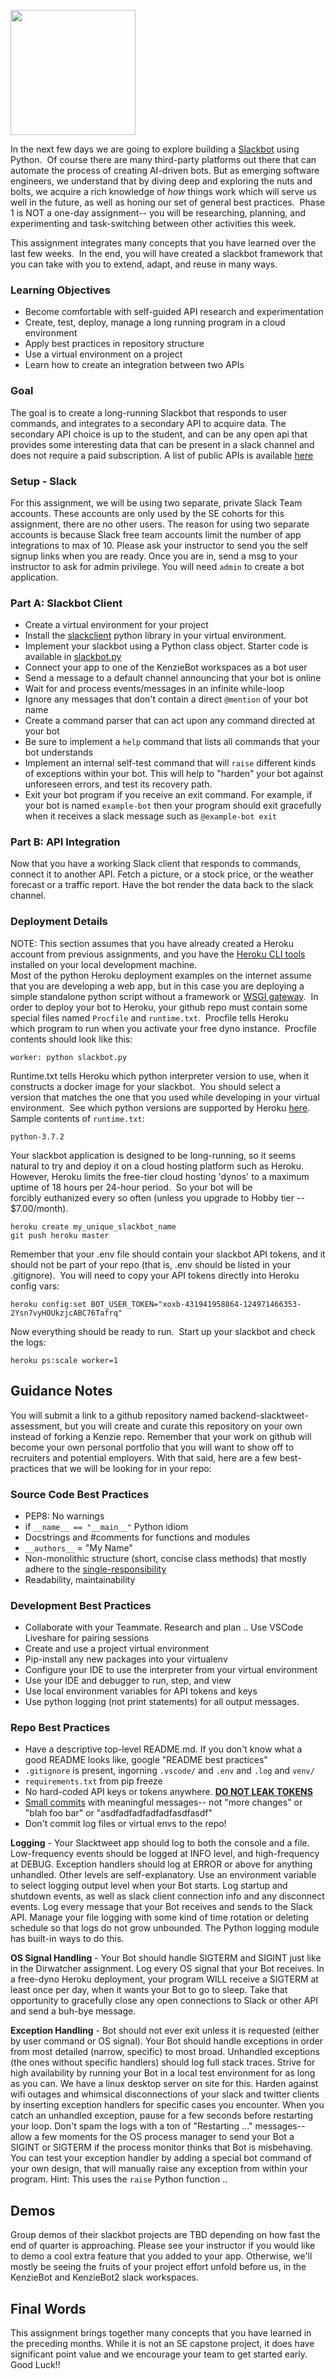 <img align=left width=200 src="https://upload.wikimedia.org/wikipedia/commons/thumb/b/b9/Slack_Technologies_Logo.svg/2000px-Slack_Technologies_Logo.svg.png" /><br clear=left>

In the next few days we are going to explore building a [Slackbot](https://www.entrepreneur.com/article/302409) using Python.  Of course there are many third-party platforms out there that can automate the process of creating AI-driven bots. But as emerging software engineers, we understand that by diving deep and exploring the nuts and bolts, we acquire a rich knowledge of _how_ things work which will serve us well in the future, as well as honing our set of general best practices.  Phase 1 is NOT a one-day assignment-- you will be researching, planning, and experimenting and task-switching between other activities this week.

This assignment integrates many concepts that you have learned over the last few weeks.  In the end, you will have created a slackbot framework that you can take with you to extend, adapt, and reuse in many ways.

### Learning Objectives
 - Become comfortable with self-guided API research and experimentation
 - Create, test, deploy, manage a long running program in a cloud environment 
 - Apply best practices in repository structure
 - Use a virtual environment on a project
 - Learn how to create an integration between two APIs

### Goal
The goal is to create a long-running Slackbot that responds to user commands, and integrates to a secondary API to acquire data.  The secondary API choice is up to the student, and can be any open api that provides some interesting data that can be present in a slack channel and does not require a paid subscription.  A list of public APIs is available [here](https://github.com/toddmotto/public-apis)

### Setup - Slack
For this assignment, we will be using two separate, private Slack Team accounts.  These accounts are only used by the SE cohorts for this assignment, there are no other users.  The reason for using two separate accounts is because Slack free team accounts limit the number of app integrations to max of 10.  Please ask your instructor to send you the self signup links when you are ready.  Once you are in, send a msg to your instructor to ask for admin privilege.  You will need `admin` to create a bot application.


### Part A: Slackbot Client
 - Create a virtual environment for your project
 - Install the [slackclient](https://python-slackclient.readthedocs.io/en/latest/) python library in your virtual environment.
 - Implement your slackbot using a Python class object.  Starter code is available in [slackbot.py](.slackbot.py)
 - Connect your app to one of the KenzieBot workspaces as a bot user
 - Send a message to a default channel announcing that your bot is online
 - Wait for and process events/messages in an infinite while-loop
 - Ignore any messages that don't contain a direct `@mention` of your bot name
 - Create a command parser that can act upon any command directed at your bot
 - Be sure to implement a `help` command that lists all commands that your bot understands
 - Implement an internal self-test command that will `raise` different kinds of exceptions within your bot.  This will help to "harden" your bot against unforeseen errors, and test its recovery path.
 - Exit your bot program if you receive an exit command.  For example, if your bot is named `example-bot` then your program should exit gracefully when it receives a slack message such as `@example-bot exit`

### Part B: API Integration
Now that you have a working Slack client that responds to commands, connect it to another API.  Fetch a picture, or a stock price, or the weather forecast or a traffic report.  Have the bot render the data back to the slack channel.


### Deployment Details

NOTE: This section assumes that you have already created a Heroku account from previous assignments, and you have the [Heroku CLI tools](https://devcenter.heroku.com/articles/heroku-cli) installed on your local development machine.  
Most of the python Heroku deployment examples on the internet assume that you are developing a web app, but in this case you are deploying a simple standalone python script without a framework or [WSGI gateway](https://www.fullstackpython.com/wsgi-servers.html).  In order to deploy your bot to Heroku, your github repo must contain some special files named `Procfile` and `runtime.txt`.  Procfile tells Heroku which program to run when you activate your free dyno instance.  Procfile contents should look like this:

    worker: python slackbot.py

Runtime.txt tells Heroku which python interpreter version to use, when it constructs a docker image for your slackbot.  You should select a version that matches the one that you used while developing in your virtual environment.  See which python versions are supported by Heroku [here](https://devcenter.heroku.com/articles/python-runtimes).  Sample contents of `runtime.txt`:

    python-3.7.2

Your slackbot application is designed to be long-running, so it seems natural to try and deploy it on a cloud hosting platform such as Heroku.  However, Heroku limits the free-tier cloud hosting 'dynos' to a maximum uptime of 18 hours per 24-hour period.  So your bot will be forcibly euthanized every so often (unless you upgrade to Hobby tier -- $7.00/month). 

    heroku create my_unique_slackbot_name
    git push heroku master

Remember that your .env file should contain your slackbot API tokens, and it should not be part of your repo (that is, .env should be listed in your .gitignore).  You will need to copy your API tokens directly into Heroku config vars:

    heroku config:set BOT_USER_TOKEN="xoxb-431941958864-124971466353-2Ysn7vyHOUkzjcABC76Tafrq"

Now everything should be ready to run.  Start up your slackbot and check the logs:

    heroku ps:scale worker=1

## Guidance Notes
You will submit a link to a github repository named backend-slacktweet-assessment, but you will create and curate this repository on your own instead of forking a Kenzie repo.  Remember that your work on github will become your own personal portfolio that you will want to show off to recruiters and potential employers.   With that said, here are a few best-practices that we will be looking for in your repo:

### Source Code Best Practices
 - PEP8: No warnings
 - if `__name__ == "__main__"` Python idiom
 - Docstrings and #comments for functions and modules
 - `__authors__` = "My Name"
 - Non-monolithic structure (short, concise class methods) that mostly adhere to the [single-responsibility](https://en.wikipedia.org/wiki/Single_responsibility_principle)
 - Readability, maintainability

### Development Best Practices
 - Collaborate with your Teammate. Research and plan .. Use VSCode Liveshare for pairing sessions
 - Create and use a project virtual environment
 - Pip-install any new packages into your virtualenv
 - Configure your IDE to use the interpreter from your virtual environment
 - Use your IDE and debugger to run, step, and view
 - Use local environment variables for API tokens and keys
 - Use python logging (not print statements) for all output messages.

### Repo Best Practices
 - Have a descriptive top-level README.md.  If you don't know what a good README looks like, google "README best practices"
 - `.gitignore` is present, ingorning `.vscode/` and `.env` and `.log` and `venv/`
 - `requirements.txt` from pip freeze
 - No hard-coded API keys or tokens anywhere.  [**DO NOT LEAK TOKENS**](https://labs.detectify.com/2016/04/28/slack-bot-token-leakage-exposing-business-critical-information/)
 - [Small commits](https://blog.hartleybrody.com/git-small-teams/) with meaningful messages-- not "more changes" or "blah foo bar" or "asdfadfadfadfadfasdfasdf"
 - Don't commit log files or virtual envs to the repo!

**Logging** - Your Slacktweet app should log to both the console and a file.  Low-frequency events should be logged at INFO level, and high-frequency at DEBUG.  Exception handlers should log at ERROR or above for anything unhandled. Other levels are self-explanatory.  Use an environment variable to select logging output level when your Bot starts.  Log startup and shutdown events, as well as slack client connection info and any disconnect events.  Log every message that your Bot receives and sends to the Slack API.  Manage your file logging with some kind of time rotation or deleting schedule so that logs do not grow unbounded.  The Python logging module has built-in ways to do this.

**OS Signal Handling** - Your Bot should handle SIGTERM and SIGINT just like in the Dirwatcher assignment.  Log every OS signal that your Bot receives.  In a free-dyno Heroku deployment, your program WILL receive a SIGTERM at least once per day, when it wants your Bot to go to sleep.  Take that opportunity to gracefully close any open connections to Slack or other API and send a buh-bye message.

**Exception Handling** - Bot should not ever exit unless it is requested (either by user command or OS signal).  Your Bot should handle exceptions in order from most detailed (narrow, specific) to most broad.  Unhandled exceptions (the ones without specific handlers) should log full stack traces.  Strive for high availability by running your Bot in a local test environment for as long as you can.  We have a linux desktop server on site for this. Harden against wifi outages and whimsical disconnections of your slack and twitter clients by inserting exception handlers for specific cases you encounter.  When you catch an unhandled exception, pause for a few seconds before restarting your loop.  Don't spam the logs with a ton of "Restarting ..." messages-- allow a few moments for the OS process manager to send your Bot a SIGINT or SIGTERM if the process monitor thinks that Bot is misbehaving.  You can test your exception handler by adding a special bot command of your own design, that will manually raise any exception from within your program.   Hint:  This uses the `raise` Python function ..

## Demos
Group demos of their slackbot projects are TBD depending on how fast the end of quarter is approaching.  Please see your instructor if you would like to demo a cool extra feature that you added to your app.  Otherwise, we'll mostly be seeing the fruits of your project effort unfold before us, in the KenzieBot and KenzieBot2 slack workspaces.

## Final Words
This assignment brings together many concepts that you have learned in the preceding months.  While it is not an SE capstone project, it does have significant point value and we encourage your team to get started early.  Good Luck!!
